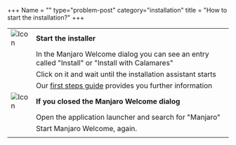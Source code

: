 +++
Name = ""
type="problem-post"
category="installation"
title = "How to start the installation?"
+++

|   |   |
|---|---|
| ![Icon](;baseurl;/img/actions/execute.svg) | **Start the installer** |
|                                                   | In the Manjaro Welcome dialog you can see an entry called "Install" or "Install with Calamares"|
|                                                   | Click on it and wait until the installation assistant starts |
|                                                   | Our [first steps guide](;baseurl;support/firststeps#install-manjaro) provides you further information |
| ![Icon](;baseurl;/img/actions/information.svg) | **If you closed the Manjaro Welcome dialog** |
|                                                   | Open the application launcher and search for "Manjaro"  |
|                                                   | Start Manjaro Welcome, again.  |
|   |   |
